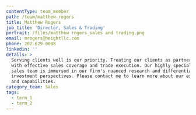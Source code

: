 ```yaml
---
contentType: team_member
path: /team/matthew-rogers
title: Matthew Rogers
job_title: 'Director, Sales & Trading'
portrait: /files/matthew rogers_sales and trading.png
email: mrogers@heightllc.com
phone: 202-629-0008
linkedin: ''
details: >
  Serving clients well is our priority. Treating our clients as partners starts
  with effective sales coverage and trade execution. Our highly specialized
  sales team is immersed in our firm's nuanced research and differentiated
  investment perspectives. Please contact me to learn more about our expertise
  and capabilities.
category_team: Sales
tags:
  - term_1
  - term_2
---
```


